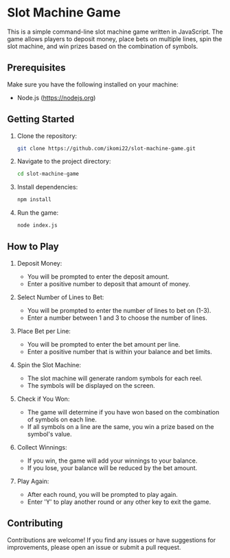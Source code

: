 

# Slot Machine Game

This is a simple command-line slot machine game written in JavaScript. The game allows players to deposit money, place bets on multiple lines, spin the slot machine, and win prizes based on the combination of symbols.

## Prerequisites

Make sure you have the following installed on your machine:

- Node.js (https://nodejs.org)

## Getting Started

1. Clone the repository:

   ```bash
   git clone https://github.com/ikomi22/slot-machine-game.git
   ```

2. Navigate to the project directory:

   ```bash
   cd slot-machine-game
   ```

3. Install dependencies:

   ```bash
   npm install
   ```

4. Run the game:

   ```bash
   node index.js
   ```

## How to Play

1. Deposit Money:
   - You will be prompted to enter the deposit amount.
   - Enter a positive number to deposit that amount of money.

2. Select Number of Lines to Bet:
   - You will be prompted to enter the number of lines to bet on (1-3).
   - Enter a number between 1 and 3 to choose the number of lines.

3. Place Bet per Line:
   - You will be prompted to enter the bet amount per line.
   - Enter a positive number that is within your balance and bet limits.

4. Spin the Slot Machine:
   - The slot machine will generate random symbols for each reel.
   - The symbols will be displayed on the screen.

5. Check if You Won:
   - The game will determine if you have won based on the combination of symbols on each line.
   - If all symbols on a line are the same, you win a prize based on the symbol's value.

6. Collect Winnings:
   - If you win, the game will add your winnings to your balance.
   - If you lose, your balance will be reduced by the bet amount.

7. Play Again:
   - After each round, you will be prompted to play again.
   - Enter 'Y' to play another round or any other key to exit the game.

## Contributing

Contributions are welcome! If you find any issues or have suggestions for improvements, please open an issue or submit a pull request.

